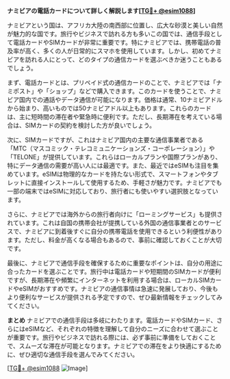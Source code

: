 **ナミビアの電話カードについて詳しく解説します[[TG💪+ @esim1088](https://t.me/s/esim1088)]**

ナミビアという国は、アフリカ大陸の南西部に位置し、広大な砂漠と美しい自然が魅力的な国です。旅行やビジネスで訪れる方も多いこの国では、通信手段として電話カードやSIMカードが非常に重要です。特にナミビアでは、携帯電話の普及率が高く、多くの人が日常的にスマホを使用しています。しかし、初めてナミビアを訪れる人にとって、どのタイプの通信カードを選ぶべきか迷うこともあるでしょう。

まず、電話カードとは、プリペイド式の通信カードのことで、ナミビアでは「ナミポスト」や「ショップ」などで購入できます。このカードを使うことで、ナミビア国内での通話やデータ通信が可能になります。価格は通常、10ナミビアドルから始まり、高いものでは50ナミビアドル以上もあります。これらのカードは、主に短時間の滞在者や緊急時に便利です。ただし、長期滞在を考えている場合は、SIMカードの契約を検討した方が良いでしょう。

次に、SIMカードですが、これはナミビア国内の主要な通信事業者である「MTC（マスコミック・テレコミュニケーションズ・コーポレーション）」や「TELONE」が提供しています。これらはローカルプランや国際プランがあり、特にデータ通信の需要が高い人には最適です。また、最近ではeSIMも注目を集めています。eSIMは物理的なカードを持たない形式で、スマートフォンやタブレットに直接インストールして使用するため、手軽さが魅力です。ナミビアでも一部の端末ではeSIMに対応しており、旅行者にも使いやすい選択肢となっています。

さらに、ナミビアでは海外からの旅行者向けに「ローミングサービス」も提供されています。これは自国の携帯会社が提携している外国の通信事業者とのサービスで、ナミビアに到着後すぐに自分の携帯電話を使用できるという利便性があります。ただし、料金が高くなる場合もあるので、事前に確認しておくことが大切です。

最後に、ナミビアで通信手段を確保するために重要なポイントは、自分の用途に合ったカードを選ぶことです。旅行中は電話カードや短期間のSIMカードが便利ですが、長期滞在や頻繁にインターネットを利用する場合は、ローカルSIMカードやeSIMがおすすめです。ナミビアの通信事情は急速に発展しており、今後もより便利なサービスが提供される予定ですので、ぜひ最新情報をチェックしてみてください。

**まとめ**
ナミビアでの通信手段は多岐にわたります。電話カードやSIMカード、さらにはeSIMなど、それぞれの特徴を理解して自分のニーズに合わせて選ぶことが重要です。旅行やビジネスで訪れる際には、必ず事前に準備をしておくことで、スムーズな滞在が可能となります。ナミビアでの滞在をより快適にするために、ぜひ適切な通信手段を選んでみてください。

[[TG💪+ @esim1088](https://t.me/s/esim1088) ![Image](https://i.postimg.cc/Y0z9fWf4/image.png)]